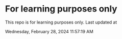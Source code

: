 # For learning purposes only
This repo is for learning purposes only.
Last updated at

Wednesday, February 28, 2024 11:57:19 AM

